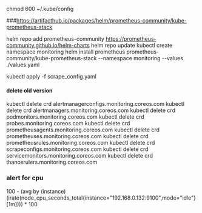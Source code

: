 chmod 600 ~/.kube/config

###https://artifacthub.io/packages/helm/prometheus-community/kube-prometheus-stack


helm repo add prometheus-community https://prometheus-community.github.io/helm-charts
helm repo update
kubectl create namespace monitoring
helm install prometheus prometheus-community/kube-prometheus-stack --namespace monitoring --values ./values.yaml


kubectl apply -f scrape_config.yaml

#### delete old version
kubectl delete crd alertmanagerconfigs.monitoring.coreos.com
kubectl delete crd alertmanagers.monitoring.coreos.com
kubectl delete crd podmonitors.monitoring.coreos.com
kubectl delete crd probes.monitoring.coreos.com
kubectl delete crd prometheusagents.monitoring.coreos.com
kubectl delete crd prometheuses.monitoring.coreos.com
kubectl delete crd prometheusrules.monitoring.coreos.com
kubectl delete crd scrapeconfigs.monitoring.coreos.com
kubectl delete crd servicemonitors.monitoring.coreos.com
kubectl delete crd thanosrulers.monitoring.coreos.com

### alert for cpu
100 - (avg by (instance)(irate(node_cpu_seconds_total{instance="192.168.0.132:9100",mode="idle"}[1m]))) * 100